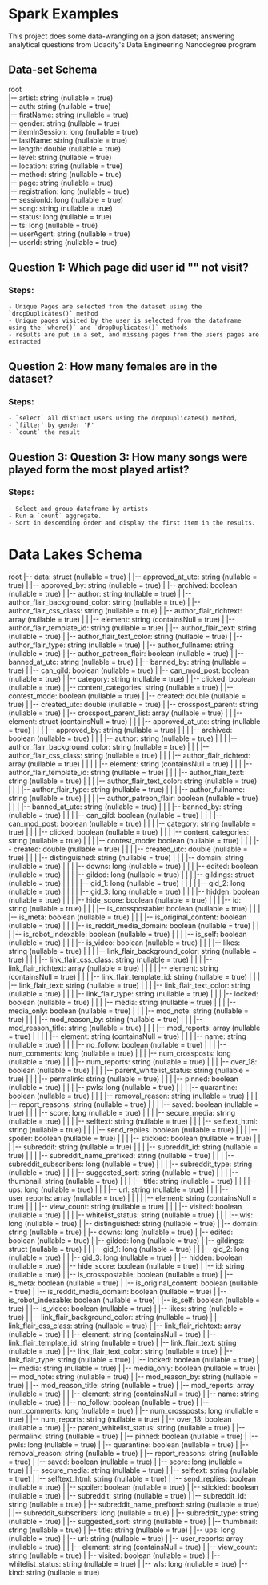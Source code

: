 # Spark Examples
This project does some data-wrangling on a json dataset; answering analytical questions from Udacity's Data Engineering Nanodegree program

## Data-set Schema
root                                                          
    |-- artist: string (nullable = true) <br>
    |-- auth: string (nullable = true) <br>
    |-- firstName: string (nullable = true) <br>
    |-- gender: string (nullable = true) <br>
    |-- itemInSession: long (nullable = true) <br>
    |-- lastName: string (nullable = true) <br>
    |-- length: double (nullable = true) <br>
    |-- level: string (nullable = true) <br>
    |-- location: string (nullable = true) <br>
    |-- method: string (nullable = true) <br>
    |-- page: string (nullable = true) <br>
    |-- registration: long (nullable = true) <br>
    |-- sessionId: long (nullable = true) <br>
    |-- song: string (nullable = true) <br>
    |-- status: long (nullable = true) <br>
    |-- ts: long (nullable = true) <br>
    |-- userAgent: string (nullable = true) <br>
    |-- userId: string (nullable = true) <br>

## Question 1: Which page did user id "" not visit?
### Steps:
    - Unique Pages are selected from the dataset using the `dropDuplicates()` method
    - Unique pages visited by the user is selected from the dataframe using the `where()` and `dropDuplicates()` methods
    - results are put in a set, and missing pages from the users pages are extracted

## Question 2: How many females are in the dataset?
### Steps:
    - `select` all distinct users using the dropDuplicates() method,
    - `filter` by gender 'F'
    - `count` the result

## Question 3: Question 3: How many songs were played form the most played artist?
### Steps:
    - Select and group dataframe by artists
    - Run a `count` aggregate.
    - Sort in descending order and display the first item in the results.


# Data Lakes Schema
root
 |-- data: struct (nullable = true)
 |    |-- approved_at_utc: string (nullable = true)
 |    |-- approved_by: string (nullable = true)
 |    |-- archived: boolean (nullable = true)
 |    |-- author: string (nullable = true)
 |    |-- author_flair_background_color: string (nullable = true)
 |    |-- author_flair_css_class: string (nullable = true)
 |    |-- author_flair_richtext: array (nullable = true)
 |    |    |-- element: string (containsNull = true)
 |    |-- author_flair_template_id: string (nullable = true)
 |    |-- author_flair_text: string (nullable = true)
 |    |-- author_flair_text_color: string (nullable = true)
 |    |-- author_flair_type: string (nullable = true)
 |    |-- author_fullname: string (nullable = true)
 |    |-- author_patreon_flair: boolean (nullable = true)
 |    |-- banned_at_utc: string (nullable = true)
 |    |-- banned_by: string (nullable = true)
 |    |-- can_gild: boolean (nullable = true)
 |    |-- can_mod_post: boolean (nullable = true)
 |    |-- category: string (nullable = true)
 |    |-- clicked: boolean (nullable = true)
 |    |-- content_categories: string (nullable = true)
 |    |-- contest_mode: boolean (nullable = true)
 |    |-- created: double (nullable = true)
 |    |-- created_utc: double (nullable = true)
 |    |-- crosspost_parent: string (nullable = true)
 |    |-- crosspost_parent_list: array (nullable = true)
 |    |    |-- element: struct (containsNull = true)
 |    |    |    |-- approved_at_utc: string (nullable = true)
 |    |    |    |-- approved_by: string (nullable = true)
 |    |    |    |-- archived: boolean (nullable = true)
 |    |    |    |-- author: string (nullable = true)
 |    |    |    |-- author_flair_background_color: string (nullable = true)
 |    |    |    |-- author_flair_css_class: string (nullable = true)
 |    |    |    |-- author_flair_richtext: array (nullable = true)
 |    |    |    |    |-- element: string (containsNull = true)
 |    |    |    |-- author_flair_template_id: string (nullable = true)
 |    |    |    |-- author_flair_text: string (nullable = true)
 |    |    |    |-- author_flair_text_color: string (nullable = true)
 |    |    |    |-- author_flair_type: string (nullable = true)
 |    |    |    |-- author_fullname: string (nullable = true)
 |    |    |    |-- author_patreon_flair: boolean (nullable = true)
 |    |    |    |-- banned_at_utc: string (nullable = true)
 |    |    |    |-- banned_by: string (nullable = true)
 |    |    |    |-- can_gild: boolean (nullable = true)
 |    |    |    |-- can_mod_post: boolean (nullable = true)
 |    |    |    |-- category: string (nullable = true)
 |    |    |    |-- clicked: boolean (nullable = true)
 |    |    |    |-- content_categories: string (nullable = true)
 |    |    |    |-- contest_mode: boolean (nullable = true)
 |    |    |    |-- created: double (nullable = true)
 |    |    |    |-- created_utc: double (nullable = true)
 |    |    |    |-- distinguished: string (nullable = true)
 |    |    |    |-- domain: string (nullable = true)
 |    |    |    |-- downs: long (nullable = true)
 |    |    |    |-- edited: boolean (nullable = true)
 |    |    |    |-- gilded: long (nullable = true)
 |    |    |    |-- gildings: struct (nullable = true)
 |    |    |    |    |-- gid_1: long (nullable = true)
 |    |    |    |    |-- gid_2: long (nullable = true)
 |    |    |    |    |-- gid_3: long (nullable = true)
 |    |    |    |-- hidden: boolean (nullable = true)
 |    |    |    |-- hide_score: boolean (nullable = true)
 |    |    |    |-- id: string (nullable = true)
 |    |    |    |-- is_crosspostable: boolean (nullable = true)
 |    |    |    |-- is_meta: boolean (nullable = true)
 |    |    |    |-- is_original_content: boolean (nullable = true)
 |    |    |    |-- is_reddit_media_domain: boolean (nullable = true)
 |    |    |    |-- is_robot_indexable: boolean (nullable = true)
 |    |    |    |-- is_self: boolean (nullable = true)
 |    |    |    |-- is_video: boolean (nullable = true)
 |    |    |    |-- likes: string (nullable = true)
 |    |    |    |-- link_flair_background_color: string (nullable = true)
 |    |    |    |-- link_flair_css_class: string (nullable = true)
 |    |    |    |-- link_flair_richtext: array (nullable = true)
 |    |    |    |    |-- element: string (containsNull = true)
 |    |    |    |-- link_flair_template_id: string (nullable = true)
 |    |    |    |-- link_flair_text: string (nullable = true)
 |    |    |    |-- link_flair_text_color: string (nullable = true)
 |    |    |    |-- link_flair_type: string (nullable = true)
 |    |    |    |-- locked: boolean (nullable = true)
 |    |    |    |-- media: string (nullable = true)
 |    |    |    |-- media_only: boolean (nullable = true)
 |    |    |    |-- mod_note: string (nullable = true)
 |    |    |    |-- mod_reason_by: string (nullable = true)
 |    |    |    |-- mod_reason_title: string (nullable = true)
 |    |    |    |-- mod_reports: array (nullable = true)
 |    |    |    |    |-- element: string (containsNull = true)
 |    |    |    |-- name: string (nullable = true)
 |    |    |    |-- no_follow: boolean (nullable = true)
 |    |    |    |-- num_comments: long (nullable = true)
 |    |    |    |-- num_crossposts: long (nullable = true)
 |    |    |    |-- num_reports: string (nullable = true)
 |    |    |    |-- over_18: boolean (nullable = true)
 |    |    |    |-- parent_whitelist_status: string (nullable = true)
 |    |    |    |-- permalink: string (nullable = true)
 |    |    |    |-- pinned: boolean (nullable = true)
 |    |    |    |-- pwls: long (nullable = true)
 |    |    |    |-- quarantine: boolean (nullable = true)
 |    |    |    |-- removal_reason: string (nullable = true)
 |    |    |    |-- report_reasons: string (nullable = true)
 |    |    |    |-- saved: boolean (nullable = true)
 |    |    |    |-- score: long (nullable = true)
 |    |    |    |-- secure_media: string (nullable = true)
 |    |    |    |-- selftext: string (nullable = true)
 |    |    |    |-- selftext_html: string (nullable = true)
 |    |    |    |-- send_replies: boolean (nullable = true)
 |    |    |    |-- spoiler: boolean (nullable = true)
 |    |    |    |-- stickied: boolean (nullable = true)
 |    |    |    |-- subreddit: string (nullable = true)
 |    |    |    |-- subreddit_id: string (nullable = true)
 |    |    |    |-- subreddit_name_prefixed: string (nullable = true)
 |    |    |    |-- subreddit_subscribers: long (nullable = true)
 |    |    |    |-- subreddit_type: string (nullable = true)
 |    |    |    |-- suggested_sort: string (nullable = true)
 |    |    |    |-- thumbnail: string (nullable = true)
 |    |    |    |-- title: string (nullable = true)
 |    |    |    |-- ups: long (nullable = true)
 |    |    |    |-- url: string (nullable = true)
 |    |    |    |-- user_reports: array (nullable = true)
 |    |    |    |    |-- element: string (containsNull = true)
 |    |    |    |-- view_count: string (nullable = true)
 |    |    |    |-- visited: boolean (nullable = true)
 |    |    |    |-- whitelist_status: string (nullable = true)
 |    |    |    |-- wls: long (nullable = true)
 |    |-- distinguished: string (nullable = true)
 |    |-- domain: string (nullable = true)
 |    |-- downs: long (nullable = true)
 |    |-- edited: boolean (nullable = true)
 |    |-- gilded: long (nullable = true)
 |    |-- gildings: struct (nullable = true)
 |    |    |-- gid_1: long (nullable = true)
 |    |    |-- gid_2: long (nullable = true)
 |    |    |-- gid_3: long (nullable = true)
 |    |-- hidden: boolean (nullable = true)
 |    |-- hide_score: boolean (nullable = true)
 |    |-- id: string (nullable = true)
 |    |-- is_crosspostable: boolean (nullable = true)
 |    |-- is_meta: boolean (nullable = true)
 |    |-- is_original_content: boolean (nullable = true)
 |    |-- is_reddit_media_domain: boolean (nullable = true)
 |    |-- is_robot_indexable: boolean (nullable = true)
 |    |-- is_self: boolean (nullable = true)
 |    |-- is_video: boolean (nullable = true)
 |    |-- likes: string (nullable = true)
 |    |-- link_flair_background_color: string (nullable = true)
 |    |-- link_flair_css_class: string (nullable = true)
 |    |-- link_flair_richtext: array (nullable = true)
 |    |    |-- element: string (containsNull = true)
 |    |-- link_flair_template_id: string (nullable = true)
 |    |-- link_flair_text: string (nullable = true)
 |    |-- link_flair_text_color: string (nullable = true)
 |    |-- link_flair_type: string (nullable = true)
 |    |-- locked: boolean (nullable = true)
 |    |-- media: string (nullable = true)
 |    |-- media_only: boolean (nullable = true)
 |    |-- mod_note: string (nullable = true)
 |    |-- mod_reason_by: string (nullable = true)
 |    |-- mod_reason_title: string (nullable = true)
 |    |-- mod_reports: array (nullable = true)
 |    |    |-- element: string (containsNull = true)
 |    |-- name: string (nullable = true)
 |    |-- no_follow: boolean (nullable = true)
 |    |-- num_comments: long (nullable = true)
 |    |-- num_crossposts: long (nullable = true)
 |    |-- num_reports: string (nullable = true)
 |    |-- over_18: boolean (nullable = true)
 |    |-- parent_whitelist_status: string (nullable = true)
 |    |-- permalink: string (nullable = true)
 |    |-- pinned: boolean (nullable = true)
 |    |-- pwls: long (nullable = true)
 |    |-- quarantine: boolean (nullable = true)
 |    |-- removal_reason: string (nullable = true)
 |    |-- report_reasons: string (nullable = true)
 |    |-- saved: boolean (nullable = true)
 |    |-- score: long (nullable = true)
 |    |-- secure_media: string (nullable = true)
 |    |-- selftext: string (nullable = true)
 |    |-- selftext_html: string (nullable = true)
 |    |-- send_replies: boolean (nullable = true)
 |    |-- spoiler: boolean (nullable = true)
 |    |-- stickied: boolean (nullable = true)
 |    |-- subreddit: string (nullable = true)
 |    |-- subreddit_id: string (nullable = true)
 |    |-- subreddit_name_prefixed: string (nullable = true)
 |    |-- subreddit_subscribers: long (nullable = true)
 |    |-- subreddit_type: string (nullable = true)
 |    |-- suggested_sort: string (nullable = true)
 |    |-- thumbnail: string (nullable = true)
 |    |-- title: string (nullable = true)
 |    |-- ups: long (nullable = true)
 |    |-- url: string (nullable = true)
 |    |-- user_reports: array (nullable = true)
 |    |    |-- element: string (containsNull = true)
 |    |-- view_count: string (nullable = true)
 |    |-- visited: boolean (nullable = true)
 |    |-- whitelist_status: string (nullable = true)
 |    |-- wls: long (nullable = true)
 |-- kind: string (nullable = true)
